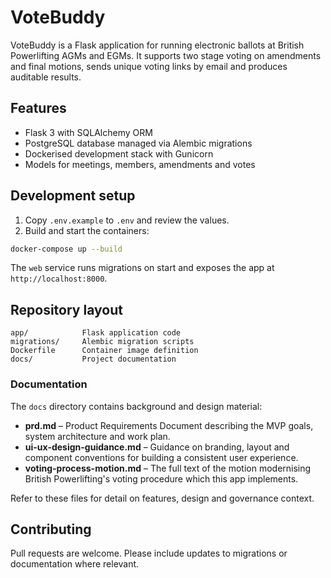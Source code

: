 # VoteBuddy

VoteBuddy is a Flask application for running electronic ballots at British Powerlifting AGMs and EGMs. It supports two stage voting on amendments and final motions, sends unique voting links by email and produces auditable results.

## Features

- Flask 3 with SQLAlchemy ORM
- PostgreSQL database managed via Alembic migrations
- Dockerised development stack with Gunicorn
- Models for meetings, members, amendments and votes

## Development setup

1. Copy `.env.example` to `.env` and review the values.
2. Build and start the containers:

```bash
docker-compose up --build
```

The `web` service runs migrations on start and exposes the app at `http://localhost:8000`.

## Repository layout

```
app/            Flask application code
migrations/     Alembic migration scripts
Dockerfile      Container image definition
docs/           Project documentation
```

### Documentation

The `docs` directory contains background and design material:

- **prd.md** – Product Requirements Document describing the MVP goals, system architecture and work plan.
- **ui-ux-design-guidance.md** – Guidance on branding, layout and component conventions for building a consistent user experience.
- **voting-process-motion.md** – The full text of the motion modernising British Powerlifting's voting procedure which this app implements.

Refer to these files for detail on features, design and governance context.

## Contributing

Pull requests are welcome. Please include updates to migrations or documentation where relevant.
